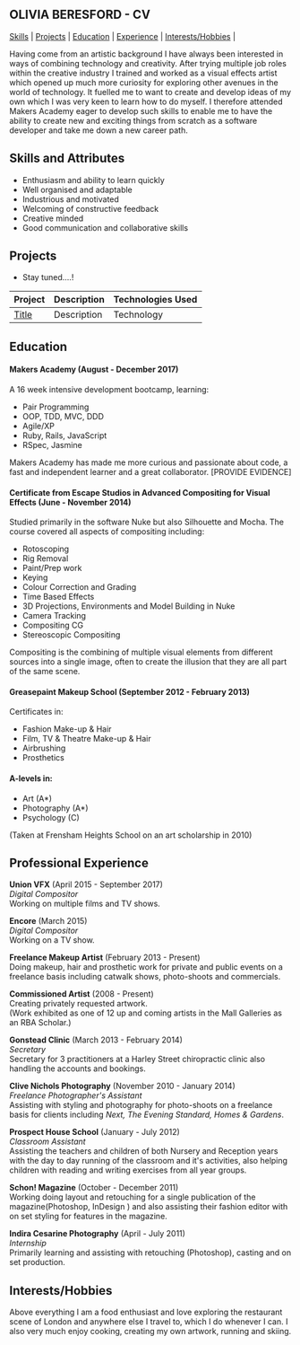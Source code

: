 ## OLIVIA BERESFORD - CV

[Skills](#skills) | [Projects](#projects) | [Education](#education) | [Experience](#experience) | [Interests/Hobbies](#interests) |

Having come from an artistic background I have always been interested in ways of combining technology and creativity. After trying multiple job roles within the creative industry I trained and worked as a visual effects artist which opened up much more curiosity for exploring other avenues in the world of technology. It fuelled me to want to create and develop ideas of my own which I was very keen to learn how to do myself. I therefore attended Makers Academy eager to develop such skills to enable me to have the ability to create new and exciting things from scratch as a software developer and take me down a new career path.   

## <a name="skills">Skills and Attributes</a>

- Enthusiasm and ability to learn quickly
- Well organised and adaptable
- Industrious and motivated
- Welcoming of constructive feedback
- Creative minded
- Good communication and collaborative skills

## <a name="projects">Projects</a>

- Stay tuned....!

Project | Description | Technologies Used|
--------|-------------|------------------|
| [Title](link) | Description | Technology |

## <a name="education">Education</a>

#### Makers Academy (August - December 2017)

A 16 week intensive development bootcamp, learning:

- Pair Programming
- OOP, TDD, MVC, DDD
- Agile/XP
- Ruby, Rails, JavaScript
- RSpec, Jasmine

Makers Academy has made me more curious and passionate about code, a fast and independent learner and a great collaborator.
[PROVIDE EVIDENCE]

#### Certificate from Escape Studios in Advanced Compositing for Visual Effects (June - November 2014)

Studied primarily in the software Nuke but also Silhouette and Mocha.
The course covered all aspects of compositing including:
- Rotoscoping
- Rig Removal
- Paint/Prep work
- Keying
- Colour Correction and Grading
- Time Based Effects
- 3D Projections, Environments and Model Building in Nuke
- Camera Tracking
- Compositing CG
- Stereoscopic Compositing

Compositing is the combining of multiple visual elements from different sources into a single image, often to create the illusion that they are all part of the same scene.

#### Greasepaint Makeup School (September 2012 - February 2013)

Certificates in:
- Fashion Make-up & Hair
- Film, TV & Theatre Make-up & Hair
- Airbrushing
- Prosthetics

#### A-levels in:

- Art (A*)                   
- Photography (A*)     
- Psychology (C)

(Taken at Frensham Heights School on an art scholarship in 2010)

## <a name="experience">Professional Experience</a>

**Union VFX** (April 2015 - September 2017)\
*Digital Compositor*\
Working on multiple films and TV shows.

**Encore** (March 2015)\
*Digital Compositor*\
Working on a TV show.

**Freelance Makeup Artist** (February 2013 - Present)\
Doing makeup, hair and prosthetic work for private and public events on a freelance basis including catwalk shows, photo-shoots and commercials.

**Commissioned Artist** (2008 - Present)\
Creating privately requested artwork.\
(Work exhibited as one of 12 up and coming artists in the Mall Galleries as an RBA Scholar.)

**Gonstead Clinic** (March 2013 - February 2014)\
*Secretary*\
Secretary for 3 practitioners at a Harley Street chiropractic clinic also handling the accounts and bookings.

**Clive Nichols Photography** (November 2010 - January 2014)\
*Freelance Photographer's Assistant*\
Assisting with styling and photography for photo-shoots on a freelance basis for clients including *Next, The Evening Standard, Homes & Gardens*.

**Prospect House School** (January - July 2012)\
*Classroom Assistant*\
Assisting the teachers and children of both Nursery and Reception years with the day to day running of the classroom and it's activities, also helping children with reading and writing exercises from all year groups.

**Schon! Magazine** (October - December 2011)\
Working doing layout and retouching for a single publication of the magazine(Photoshop, InDesign ) and also assisting their fashion editor with on set styling for features in the magazine.

**Indira Cesarine Photography** (April - July 2011)\
*Internship*\
Primarily learning and assisting with retouching (Photoshop), casting and on set production.

## <a name="interests">Interests/Hobbies</a>

Above everything I am a food enthusiast and love exploring the restaurant scene of London and anywhere else I travel to, which I do whenever I can. I also very much enjoy cooking, creating my own artwork, running and skiing.
